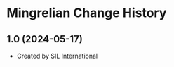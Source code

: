 Mingrelian Change History
====================

1.0 (2024-05-17)
----------------
* Created by SIL International
